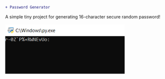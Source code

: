 ```diff
+ Password Generator
```
A simple tiny project for generating 16-character secure random password!</br></br>
![](result.PNG)
